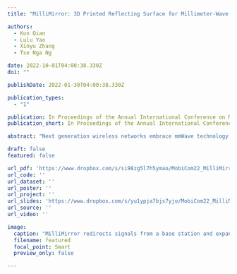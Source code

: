 ```yaml
---
title: "MilliMirror: 3D Printed Reflecting Surface for Millimeter-Wave Coverage Expansion"

authors:
  - Kun Qian
  - Lulu Yao
  - Xinyu Zhang
  - Tse Nga Ng

date: 2022-10-01T04:00:38.330Z
doi: ""

publishDate: 2022-01-30T04:00:38.330Z

publication_types:
  - "1"

publication: In Proceedings of the Annual International Conference on Mobile Computing and Networking (**MobiCom**) 2022
publication_short: In Proceedings of the Annual International Conference on Mobile Computing and Networking (**MobiCom**)

abstract: "Next generation wireless networks embrace mmWave technology for its high capacity. Yet, mmWave radios bear a fundamental coverage limitation due to the high directionality and propagation artifacts. In this paper, we explore an economical paradigm based on 3D printing technology for mmWave coverage expansion. We propose MilliPoint, a fully passive metasurface, which can reshape and resteer mmWave beams to anomalous directions to illuminate the coverage blind spots. We develop a closed-form model to efficiently synthesize the MilliPoint design with thousands of unit elements and across a wide frequency band. We further develop an economical process based on 3D printing and metal deposition to fabricate MilliPoint. Our field test results show that MilliPoint can effectively fill the coverage holes and operate transparently to the standard mmWave beam management protocols."

draft: false
featured: false

url_pdf: 'https://www.dropbox.com/s/si98zg5l7h5ymao/MobiCom22_MilliMirror_paper.pdf?dl=0'
url_code: ''
url_dataset: ''
url_poster: ''
url_project: ''
url_slides: 'https://www.dropbox.com/s/yu1ypja7bjs7yjo/MobiCom22_MilliMirror_slides.pptx?dl=0'
url_source: ''
url_video: ''

image:
  caption: "MilliMirror redirects signals from a base station and expands its outdoor-to-indoor coverage."
  filename: featured
  focal_point: Smart
  preview_only: false

---
```

